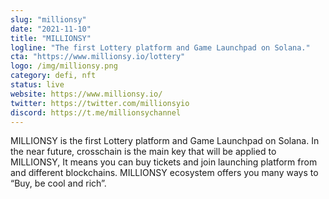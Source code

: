 ```yaml
---
slug: "millionsy"
date: "2021-11-10"
title: "MILLIONSY"
logline: "The first Lottery platform and Game Launchpad on Solana."
cta: "https://www.millionsy.io/lottery"
logo: /img/millionsy.png
category: defi, nft
status: live
website: https://www.millionsy.io/
twitter: https://twitter.com/millionsyio
discord: https://t.me/millionsychannel
---
```


MILLIONSY is the first Lottery platform and Game Launchpad on Solana. In the near future, crosschain is the main key that will be applied to MILLIONSY, It means you can buy tickets and join launching platform from and different blockchains. MILLIONSY ecosystem offers you many ways to “Buy, be cool and rich”.
